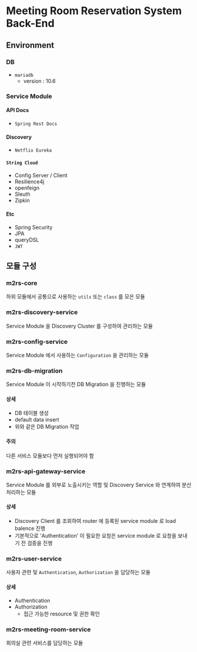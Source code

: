 # Meeting Room Reservation System Back-End


## Environment

### DB

* `mariadb`
  * version : 10.6
  
### Service Module

#### API Docs
* `Spring Rest Docs`

#### Discovery
* `Netflix Eureka` 

#### `String Cloud`
* Config Server / Client
* Resilience4j
* openfeign
* Sleuth
* Zipkin

#### Etc
* Spring Security
* JPA
* queryDSL
* `JWT`


## 모듈 구성

### m2rs-core
하위 모듈에서 공통으로 사용하는 `utils` 또는 `class` 를 모은 모듈


### m2rs-discovery-service
Service Module 을 Discovery Cluster 를 구성하여 관리하는 모듈


### m2rs-config-service
Service Module 에서 사용하는 `Configuration` 을 관리하는 모듈


### m2rs-db-migration
Service Module 이 시작하기전 DB Migration 을 진행하는 모듈

#### 상세
* DB 테이블 생성
* default data insert
* 위와 같은 DB Migration 작업

#### 주의 
다른 서비스 모듈보다 먼저 실행되어야 함

### m2rs-api-gateway-service
Service Module 를 외부로 노출시키는 역할 및 Discovery Service 와 연계하여 분산 처리하는 모듈

#### 상세
* Discovery Client 를 조회하여 router 에 등록된 service module 로 load balence 진행
* 기본적으로 'Authentication' 이 필요한 요청은 service module 로 요청을 보내기 전 검증을 진행 

### m2rs-user-service
사용자 관련 및 `Authentication`, `Authorization` 을 담당하는 모듈

#### 상세
* Authentication
* Authorization 
  * 접근 가능한 resource 및 권한 확인

### m2rs-meeting-room-service
회의실 관련 서비스를 담당하는 모듈



